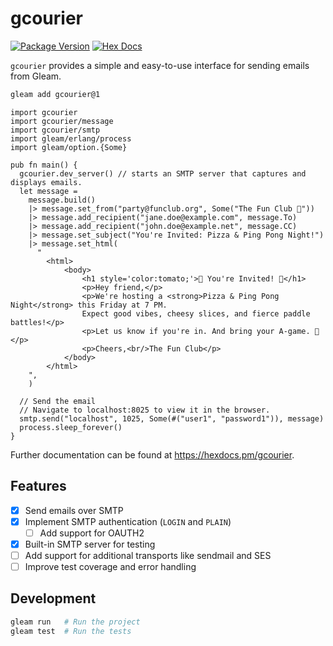 # gcourier

[![Package Version](https://img.shields.io/hexpm/v/gcourier)](https://hex.pm/packages/gcourier)
[![Hex Docs](https://img.shields.io/badge/hex-docs-ffaff3)](https://hexdocs.pm/gcourier/)

`gcourier` provides a simple and easy-to-use interface for sending emails from Gleam.

```sh
gleam add gcourier@1
```

```gleam
import gcourier
import gcourier/message
import gcourier/smtp
import gleam/erlang/process
import gleam/option.{Some}

pub fn main() {
  gcourier.dev_server() // starts an SMTP server that captures and displays emails.
  let message =
    message.build()
    |> message.set_from("party@funclub.org", Some("The Fun Club 🎉"))
    |> message.add_recipient("jane.doe@example.com", message.To)
    |> message.add_recipient("john.doe@example.net", message.CC)
    |> message.set_subject("You're Invited: Pizza & Ping Pong Night!")
    |> message.set_html(
      "
        <html>
            <body>
                <h1 style='color:tomato;'>🎈 You're Invited! 🎈</h1>
                <p>Hey friend,</p>
                <p>We're hosting a <strong>Pizza & Ping Pong Night</strong> this Friday at 7 PM. 
                Expect good vibes, cheesy slices, and fierce paddle battles!</p>
                <p>Let us know if you're in. And bring your A-game. 🏓</p>
                <p>Cheers,<br/>The Fun Club</p>
            </body>
        </html>
    ",
    )

  // Send the email
  // Navigate to localhost:8025 to view it in the browser.
  smtp.send("localhost", 1025, Some(#("user1", "password1")), message)
  process.sleep_forever()
}
```

Further documentation can be found at <https://hexdocs.pm/gcourier>.

## Features

- [x] Send emails over SMTP
- [x] Implement SMTP authentication (`LOGIN` and `PLAIN`)
  - [ ] Add support for OAUTH2
- [x] Built-in SMTP server for testing
- [ ] Add support for additional transports like sendmail and SES
- [ ] Improve test coverage and error handling

## Development

```sh
gleam run   # Run the project
gleam test  # Run the tests
```
